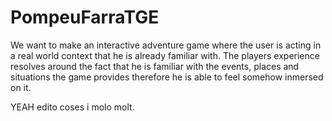# PompeuFarraTGE
We want to make an interactive adventure game where the user is acting in a real world context that he is already familiar with. The players experience resolves around the fact that he is familiar with the events, places and situations the game provides therefore he is able to feel somehow inmersed on it.

YEAH edito coses i molo molt.
